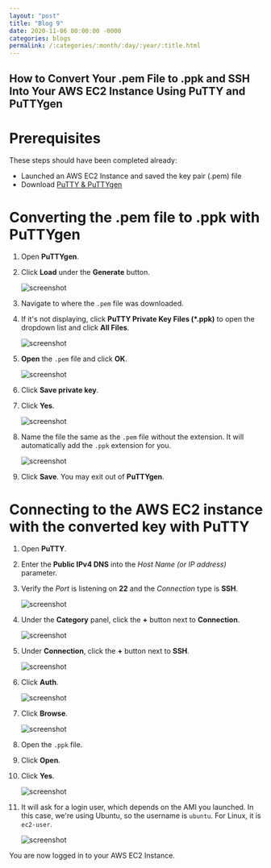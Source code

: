 ```yaml
---
layout: "post"
title: "Blog 9"
date: 2020-11-06 00:00:00 -0000
categories: blogs
permalink: /:categories/:month/:day/:year/:title.html
---
```

## How to Convert Your .pem File to .ppk and SSH Into Your AWS EC2 Instance Using PuTTY and PuTTYgen

# Prerequisites
These steps should have been completed already:
* Launched an AWS EC2 Instance and saved the key pair (.pem) file 
* Download [PuTTY & PuTTYgen](https://www.chiark.greenend.org.uk/~sgtatham/putty/)

# Converting the .pem file to .ppk with PuTTYgen
1. Open **PuTTYgen**.

2. Click **Load** under the **Generate** button.

   ![screenshot](https://i.imgur.com/CwNImwN.png)

3. Navigate to where the `.pem` file was downloaded.

4. If it's not displaying, click **PuTTY Private Key Files (*.ppk)** to open the dropdown list and click **All Files**.

   ![screenshot](https://i.imgur.com/ObgE40h.png)

5. **Open** the `.pem` file and click **OK**.

   ![screenshot](https://i.imgur.com/idttgUZ.png)

6. Click **Save private key**.

7. Click **Yes**.

   ![screenshot](https://i.imgur.com/dPopAXn.png)

8. Name the file the same as the `.pem` file without the extension.  It will automatically add the `.ppk` extension for you.

   ![screenshot](https://i.imgur.com/0R0gKWJ.png)

9. Click **Save**. You may exit out of **PuTTYgen**.

# Connecting to the AWS EC2 instance with the converted key with PuTTY
1. Open **PuTTY**.

2. Enter the **Public IPv4 DNS** into the *Host Name (or IP address)* parameter.

3. Verify the *Port* is listening on **22** and the *Connection* type is **SSH**.

   ![screenshot](https://i.imgur.com/OTqUh1O.png)

4. Under the **Category** panel, click the **+** button next to **Connection**.

   ![screenshot](https://i.imgur.com/Nk8WyNi.png)

5. Under **Connection**, click the **+** button next to **SSH**.

   ![screenshot](https://i.imgur.com/Dx7As3C.png)

6. Click **Auth**.

   ![screenshot](https://i.imgur.com/eiHEe8W.png)

7. Click **Browse**.

   ![screenshot](https://i.imgur.com/t0W2prK.png)

8. Open the `.ppk` file.

9. Click **Open**.

10. Click **Yes**.

    ![screenshot](https://i.imgur.com/ZsbagPK.png)

11. It will ask for a login user, which depends on the AMI you launched. In this case, we're using Ubuntu, so the username is `ubuntu`.  For Linux, it is `ec2-user`.

    ![screenshot](https://i.imgur.com/f2K5mHh.png)

You are now logged in to your AWS EC2 Instance.